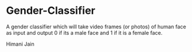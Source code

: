 # Gender-Classifier
A gender classifier which will take video frames (or photos) of human face as input and output 0 if its a male face and 1 if it is a female face.

Himani Jain
